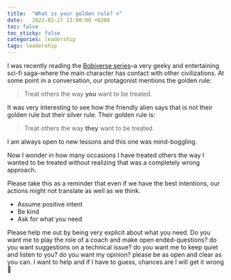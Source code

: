 ```yaml
---
title:  "What is your golden rule? ⚜️"
date:   2022-02-27 13:00:00 +0200
toc: false
toc_sticky: false
categories: leadership
tags: leadership
---
```


I was recently reading the [Bobiverse series](https://www.goodreads.com/series/192752-bobiverse)–a very geeky and entertaining sci-fi saga–where the main character has contact with other civilizations. At some point in a conversation, our protagonist mentions the golden rule:

> Treat others the way **you** want to be treated.

It was very interesting to see how the friendly alien says that is not their golden rule but their silver rule. Their golden rule is:

> Treat others the way **they** want to be treated.

I am always open to new lessons and this one was mind-boggling.

Now I wonder in how many occasions I have treated others the way I wanted to be treated without realizing that was a completely wrong approach.

Please take this as a reminder that even if we have the best intentions, our actions might not translate as well as we think.

* Assume positive intent
* Be kind
* Ask for what you need

Please help me out by being very explicit about what you need. Do you want me to play the role of a coach and make open ended-questions? do you want suggestions on a technical issue? do you want me to keep quiet and listen to you? do you want my opinion? please be as open and clear as you can. I want to help and if I have to guess, chances are I will get it wrong 🙂
